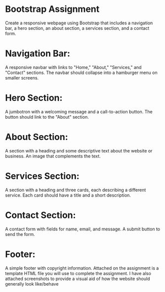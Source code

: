 # Bootstrap Assignment
Create a responsive webpage using Bootstrap that includes a navigation bar, a hero section, an about section, a services section, and a contact form.  

# Navigation Bar:  
A responsive navbar with links to "Home," "About," "Services," and "Contact" sections.
The navbar should collapse into a hamburger menu on smaller screens.
# Hero Section:  
A jumbotron with a welcoming message and a call-to-action button.
The button should link to the "About" section.
# About Section:
A section with a heading and some descriptive text about the website or business.
An image that complements the text.

# Services Section:
A section with a heading and three cards, each describing a different service.
Each card should have a title and a short description.
# Contact Section:  
A contact form with fields for name, email, and message.
A submit button to send the form.
# Footer: 
A simple footer with copyright information.
Attached on the assignment is a template HTML file you will use to complete the assignment. I have also attached screenshots to provide a visual aid of how the website should generally look like/behave
